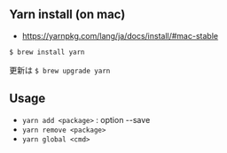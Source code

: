 
## Yarn install (on mac)

- https://yarnpkg.com/lang/ja/docs/install/#mac-stable

```bash
$ brew install yarn
```

更新は `$ brew upgrade yarn`

## Usage

- `yarn add <package>` : option --save
- `yarn remove <package>`
- `yarn global <cmd>`
